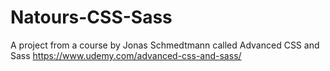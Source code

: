 # Natours-CSS-Sass
A project from a course by Jonas Schmedtmann called Advanced CSS and Sass https://www.udemy.com/advanced-css-and-sass/ 
